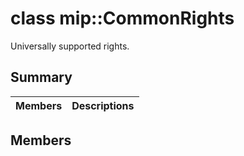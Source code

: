 # class mip::CommonRights 
Universally supported rights.
  
## Summary
 Members                        | Descriptions                                
--------------------------------|---------------------------------------------
  
## Members